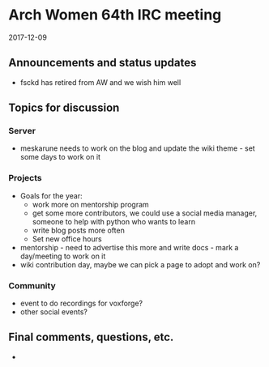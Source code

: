 # Arch Women 64th IRC meeting

2017-12-09

## Announcements and status updates

* fsckd has retired from AW and we wish him well

## Topics for discussion

### Server

* meskarune needs to work on the blog and update the wiki theme - set some days
  to work on it

### Projects

* Goals for the year:
    * work more on mentorship program
    * get some more contributors, we could use a social media manager, someone
      to help with python who wants to learn
    * write blog posts more often
    * Set new office hours
* mentorship - need to advertise this more and write docs - mark a day/meeting
  to work on it
* wiki contribution day, maybe we can pick a page to adopt and work on?

### Community

* event to do recordings for voxforge?
* other social events?

## Final comments, questions, etc.

*
